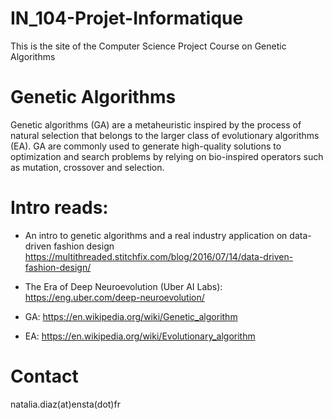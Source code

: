 # IN_104-Projet-Informatique
This is the site of the Computer Science Project Course on Genetic Algorithms

# Genetic Algorithms

Genetic algorithms (GA) are a metaheuristic inspired by the process of natural selection that belongs to the larger class of evolutionary algorithms (EA). GA are commonly used to generate high-quality solutions to optimization and search problems by relying on bio-inspired operators such as mutation, crossover and selection.

# Intro reads:
- An intro to genetic algorithms and a real industry application on data-driven fashion design
https://multithreaded.stitchfix.com/blog/2016/07/14/data-driven-fashion-design/

- The Era of Deep Neuroevolution (Uber AI Labs): https://eng.uber.com/deep-neuroevolution/

- GA: https://en.wikipedia.org/wiki/Genetic_algorithm

- EA: https://en.wikipedia.org/wiki/Evolutionary_algorithm


# Contact
natalia.diaz(at)ensta(dot)fr

